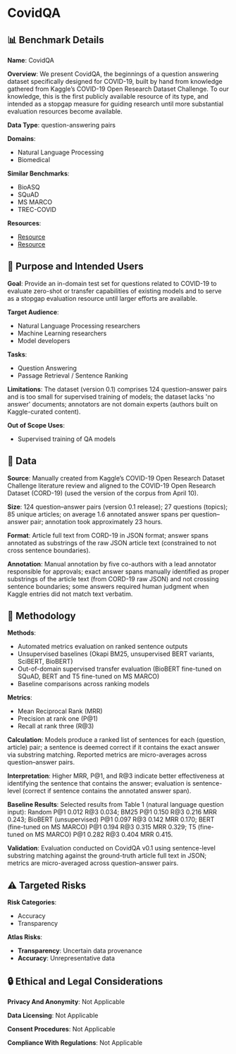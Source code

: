 # CovidQA

## 📊 Benchmark Details

**Name**: CovidQA

**Overview**: We present CovidQA, the beginnings of a question answering dataset specifically designed for COVID-19, built by hand from knowledge gathered from Kaggle’s COVID-19 Open Research Dataset Challenge. To our knowledge, this is the first publicly available resource of its type, and intended as a stopgap measure for guiding research until more substantial evaluation resources become available.

**Data Type**: question-answering pairs

**Domains**:
- Natural Language Processing
- Biomedical

**Similar Benchmarks**:
- BioASQ
- SQuAD
- MS MARCO
- TREC-COVID

**Resources**:
- [Resource](http://covidqa.ai/)
- [Resource](https://arxiv.org/abs/2004.11339)

## 🎯 Purpose and Intended Users

**Goal**: Provide an in-domain test set for questions related to COVID-19 to evaluate zero-shot or transfer capabilities of existing models and to serve as a stopgap evaluation resource until larger efforts are available.

**Target Audience**:
- Natural Language Processing researchers
- Machine Learning researchers
- Model developers

**Tasks**:
- Question Answering
- Passage Retrieval / Sentence Ranking

**Limitations**: The dataset (version 0.1) comprises 124 question–answer pairs and is too small for supervised training of models; the dataset lacks 'no answer' documents; annotators are not domain experts (authors built on Kaggle-curated content).

**Out of Scope Uses**:
- Supervised training of QA models

## 💾 Data

**Source**: Manually created from Kaggle’s COVID-19 Open Research Dataset Challenge literature review and aligned to the COVID-19 Open Research Dataset (CORD-19) (used the version of the corpus from April 10).

**Size**: 124 question–answer pairs (version 0.1 release); 27 questions (topics); 85 unique articles; on average 1.6 annotated answer spans per question–answer pair; annotation took approximately 23 hours.

**Format**: Article full text from CORD-19 in JSON format; answer spans annotated as substrings of the raw JSON article text (constrained to not cross sentence boundaries).

**Annotation**: Manual annotation by five co-authors with a lead annotator responsible for approvals; exact answer spans manually identified as proper substrings of the article text (from CORD-19 raw JSON) and not crossing sentence boundaries; some answers required human judgment when Kaggle entries did not match text verbatim.

## 🔬 Methodology

**Methods**:
- Automated metrics evaluation on ranked sentence outputs
- Unsupervised baselines (Okapi BM25, unsupervised BERT variants, SciBERT, BioBERT)
- Out-of-domain supervised transfer evaluation (BioBERT fine-tuned on SQuAD, BERT and T5 fine-tuned on MS MARCO)
- Baseline comparisons across ranking models

**Metrics**:
- Mean Reciprocal Rank (MRR)
- Precision at rank one (P@1)
- Recall at rank three (R@3)

**Calculation**: Models produce a ranked list of sentences for each (question, article) pair; a sentence is deemed correct if it contains the exact answer via substring matching. Reported metrics are micro-averages across question–answer pairs.

**Interpretation**: Higher MRR, P@1, and R@3 indicate better effectiveness at identifying the sentence that contains the answer; evaluation is sentence-level (correct if sentence contains the annotated answer span).

**Baseline Results**: Selected results from Table 1 (natural language question input): Random P@1 0.012 R@3 0.034; BM25 P@1 0.150 R@3 0.216 MRR 0.243; BioBERT (unsupervised) P@1 0.097 R@3 0.142 MRR 0.170; BERT (fine-tuned on MS MARCO) P@1 0.194 R@3 0.315 MRR 0.329; T5 (fine-tuned on MS MARCO) P@1 0.282 R@3 0.404 MRR 0.415.

**Validation**: Evaluation conducted on CovidQA v0.1 using sentence-level substring matching against the ground-truth article full text in JSON; metrics are micro-averaged across question–answer pairs.

## ⚠️ Targeted Risks

**Risk Categories**:
- Accuracy
- Transparency

**Atlas Risks**:
- **Transparency**: Uncertain data provenance
- **Accuracy**: Unrepresentative data

## 🔒 Ethical and Legal Considerations

**Privacy And Anonymity**: Not Applicable

**Data Licensing**: Not Applicable

**Consent Procedures**: Not Applicable

**Compliance With Regulations**: Not Applicable
